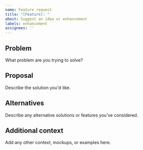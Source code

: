 ```yaml
---
name: Feature request
title: "[Feature]: "
about: Suggest an idea or enhancement
labels: enhancement
assignees: ''
---
```


<!-- Thanks for suggesting a feature! -->

## Problem

What problem are you trying to solve?

## Proposal

Describe the solution you'd like.

## Alternatives

Describe any alternative solutions or features you've considered.

## Additional context

Add any other context, mockups, or examples here.
